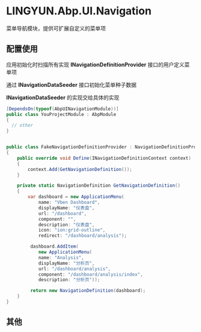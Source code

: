 # LINGYUN.Abp.UI.Navigation

菜单导航模块，提供可扩展自定义的菜单项  

## 配置使用

应用初始化时扫描所有实现 **INavigationDefinitionProvider** 接口的用户定义菜单项  

通过 **INavigationDataSeeder** 接口初始化菜单种子数据  

**INavigationDataSeeder** 的实现交给具体的实现  

```csharp
[DependsOn(typeof(AbpUINavigationModule))]
public class YouProjectModule : AbpModule
{
  // other
}
```

```csharp

public class FakeNavigationDefinitionProvider : NavigationDefinitionProvider
{
	public override void Define(INavigationDefinitionContext context)
    {
        context.Add(GetNavigationDefinition());
    }

    private static NavigationDefinition GetNavigationDefinition()
    {
        var dashboard = new ApplicationMenu(
            name: "Vben Dashboard",
            displayName: "仪表盘",
            url: "/dashboard",
            component: "",
            description: "仪表盘",
            icon: "ion:grid-outline",
            redirect: "/dashboard/analysis");

         dashboard.AddItem(
            new ApplicationMenu(
            name: "Analysis",
            displayName: "分析页",
            url: "/dashboard/analysis",
            component: "/dashboard/analysis/index",
            description: "分析页"));

         return new NavigationDefinition(dashboard);
    }
}

```

## 其他

